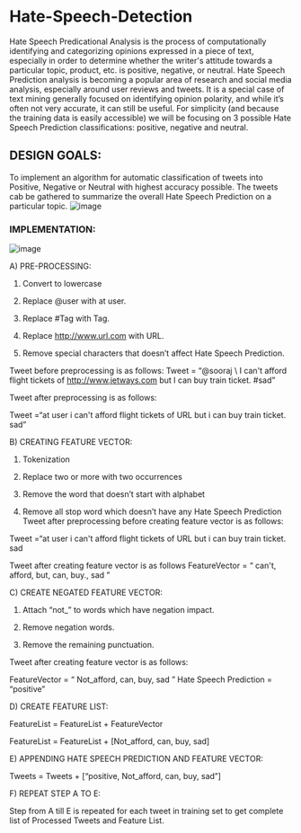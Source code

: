 # Hate-Speech-Detection

Hate Speech Predicational Analysis is the process of computationally identifying and categorizing opinions expressed in a piece of text, especially in order to determine whether the writer's attitude towards a particular topic, product, etc. is positive, negative, or neutral. Hate Speech Prediction analysis is becoming a popular area of research and social media analysis, especially around user reviews and tweets. It is a special case of text mining generally focused on identifying opinion polarity, and while it’s often not very accurate, it can still be useful. For simplicity (and because the training data is easily accessible) we will be focusing on 3 possible Hate Speech Prediction classifications: positive, negative and neutral.

## DESIGN GOALS:
To implement an algorithm for automatic classification of tweets into Positive, Negative or Neutral with highest accuracy possible. The tweets cab be gathered to summarize the overall Hate Speech Prediction on a particular topic.
![image](https://user-images.githubusercontent.com/110875197/183559866-ed707c8b-4562-444f-a4f2-c38b51abbdbe.png)

### IMPLEMENTATION:

![image](https://user-images.githubusercontent.com/110875197/183560122-ac7c4618-cf14-4cf3-9545-2c6217448635.png)

A) PRE-PROCESSING:

1.	Convert to lowercase

2.	Replace @user with at user.

3.	Replace #Tag with Tag.

4.	Replace http://www.url.com with URL.

5.	Remove special characters that doesn’t affect Hate Speech Prediction.

Tweet before preprocessing is as follows:
Tweet = “@sooraj \\ I can't afford flight tickets of http://www.jetways.com but I can buy train ticket. #sad”

Tweet after preprocessing is as follows:

Tweet =“at user i can't afford flight tickets of URL but i can buy train ticket. sad”

B) CREATING FEATURE VECTOR:

1.	Tokenization

2.	Replace two or more with two occurrences

3.	Remove the word that doesn’t start with alphabet

4.	Remove all stop word which doesn’t have any Hate Speech Prediction
Tweet after preprocessing before creating feature vector is as follows:

Tweet =“at user i can't afford flight tickets of URL but i can buy train ticket. sad

Tweet after creating feature vector is as follows   FeatureVector = “ can't, afford, but, can, buy., sad ”                   

C) CREATE NEGATED FEATURE VECTOR:

1.	Attach “not_” to words which have negation impact.

2.	Remove negation words.

3.	Remove the remaining punctuation.

Tweet after creating feature vector is as follows:

FeatureVector = “ Not_afford, can, buy, sad ” Hate Speech Prediction = “positive”

D) CREATE FEATURE LIST:

FeatureList = FeatureList + FeatureVector

FeatureList = FeatureList + [Not_afford, can, buy, sad]

E) APPENDING HATE SPEECH PREDICTION AND FEATURE VECTOR:

Tweets = Tweets + [“positive, Not_afford, can, buy, sad”]

F) REPEAT STEP A TO E:

Step from A till E is repeated for each tweet in training set to get complete list of Processed Tweets and Feature List.
